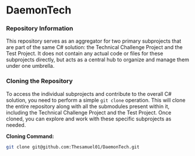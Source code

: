 # DaemonTech

### Repository Information

This repository serves as an aggregator for two primary subprojects that are part of the same C# solution: the Technical Challenge Project and the Test Project. It does not contain any actual code or files for these subprojects directly, but acts as a central hub to organize and manage them under one umbrella.

### Cloning the Repository

To access the individual subprojects and contribute to the overall C# solution, you need to perform a simple `git clone` operation. This will clone the entire repository along with all the submodules present within it, including the Technical Challenge Project and the Test Project. Once cloned, you can explore and work with these specific subprojects as needed.

**Cloning Command:**
```bash
git clone git@github.com:Thesamuel01/DaemonTech.git
```
